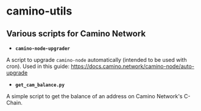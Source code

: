 # camino-utils

## Various scripts for Camino Network

- **`camino-node-upgrader`** 

A script to upgrade `camino-node` automatically (intended to be used with cron). 
Used in this guide: https://docs.camino.network/camino-node/auto-upgrade

- **`get_cam_balance.py`**

A simple script to get the balance of an address on Camino Network's C-Chain.